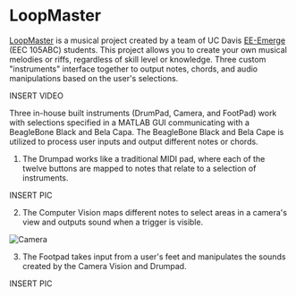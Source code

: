 # LoopMaster

[LoopMaster](https://neilkatahira.github.io/EE-Emerge-2020-Loopmaster/) is a musical project created by a team of UC Davis [EE-Emerge](https://www.ece.ucdavis.edu/ieee/home/ee-emerge/) (EEC 105ABC) students. This project allows you to create your own musical melodies or riffs, regardless of skill level or knowledge. Three custom "instruments" interface together to output notes, chords, and audio manipulations based on the user's selections.


INSERT VIDEO  

Three in-house built instruments (DrumPad, Camera, and FootPad) work with selections specified in a MATLAB GUI communicating with a BeagleBone Black and Bela Capa.  The BeagleBone Black and Bela Cape is utilized to process user inputs and output different notes or chords.

1. The Drumpad works like a traditional MIDI pad, where each of the twelve buttons are mapped to notes that relate to a selection of instruments.  

 INSERT PIC  
 
 
2. The Computer Vision maps different notes to select areas in a camera's view and outputs sound when a trigger is visible.  

![Camera](https://github.com/neilkatahira/EE-Emerge-2020-Loopmaster/blob/master/pictures/Camera%20and%20Hub.jpg?raw=true)
 
 
3. The Footpad takes input from a user's feet and manipulates the sounds created by the Camera Vision and Drumpad.  
 
 INSERT PIC  
